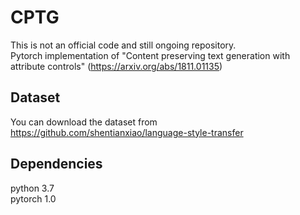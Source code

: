 # CPTG
This is not an official code and still ongoing repository. <br/> 
Pytorch implementation of "Content preserving text generation with attribute controls" (https://arxiv.org/abs/1811.01135) 

## Dataset
You can download the dataset from https://github.com/shentianxiao/language-style-transfer 

## Dependencies
python 3.7 <br/>
pytorch 1.0
